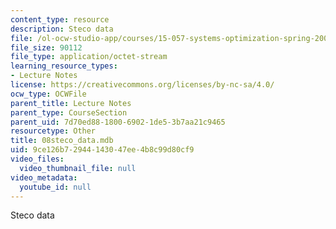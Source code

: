 ```yaml
---
content_type: resource
description: Steco data
file: /ol-ocw-studio-app/courses/15-057-systems-optimization-spring-2003/9ce126b72944143047ee4b8c99d80cf9_08steco_data.mdb
file_size: 90112
file_type: application/octet-stream
learning_resource_types:
- Lecture Notes
license: https://creativecommons.org/licenses/by-nc-sa/4.0/
ocw_type: OCWFile
parent_title: Lecture Notes
parent_type: CourseSection
parent_uid: 7d70ed88-1800-6902-1de5-3b7aa21c9465
resourcetype: Other
title: 08steco_data.mdb
uid: 9ce126b7-2944-1430-47ee-4b8c99d80cf9
video_files:
  video_thumbnail_file: null
video_metadata:
  youtube_id: null
---
```

Steco data